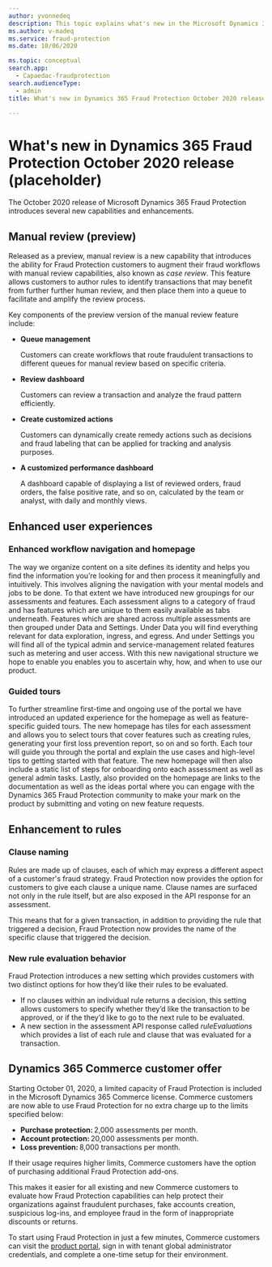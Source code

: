 ```yaml
---
author: yvonnedeq
description: This topic explains what's new in the Microsoft Dynamics 365 Fraud Protection October 2020 release.
ms.author: v-madeq
ms.service: fraud-protection
ms.date: 10/06/2020

ms.topic: conceptual
search.app: 
  - Capaedac-fraudprotection
search.audienceType:
  - admin
title: What's new in Dynamics 365 Fraud Protection October 2020 release

---
```


# What's new in Dynamics 365 Fraud Protection October 2020 release (placeholder)

The October 2020 release of Microsoft Dynamics 365 Fraud Protection introduces several new capabilities and enhancements. 

## Manual review (preview) 

Released as a preview, manual review is a new capability that introduces the ability for Fraud Protection customers to augment their fraud workflows with manual review capabilities, also known as *case review*. This feature allows customers to  author rules to identify  transactions that may benefit from further further human review, and then place them into a queue to facilitate and amplify the review process.

Key components of the preview version of the manual review feature include:

- **Queue management** 

  Customers can create workflows that route fraudulent transactions to different queues for manual review based on specific criteria. 
  
- **Review dashboard** 

  Customers can review a transaction and analyze the fraud pattern efficiently.
  
- **Create customized actions** 

  Customers can dynamically create remedy actions such as decisions and fraud labeling that can be applied for tracking and analysis purposes.
  
- **A customized performance dashboard** 

  A dashboard capable of displaying a list of reviewed orders, fraud orders, the false positive rate, and so on, calculated by the team or analyst, with daily and monthly views.

## Enhanced user experiences

### Enhanced workflow navigation and homepage

The way we organize content on a site defines its identity and helps you find the information you’re looking for and then process it meaningfully and intuitively. This involves aligning the navigation with your mental models and jobs to be done. To that extent we have introduced new groupings for our assessments and features. Each assessment aligns to a category of fraud and has features which are unique to them easily available as tabs underneath. Features which are shared across multiple assessments are then grouped under Data and Settings. Under Data you will find everything relevant for data exploration, ingress, and egress. And under Settings you will find all of the typical admin and service-management related features such as metering and user access. With this new navigational structure we hope to enable you enables you to ascertain why, how, and when to use our product.

### Guided tours

To further streamline first-time and ongoing use of the portal we have introduced an updated experience for the homepage as well as feature-specific guided tours. The new homepage has tiles for each assessment and allows you to select tours that cover features such as creating rules, generating your first loss prevention report, so on and so forth. Each tour will guide you through the portal and explain the use cases and high-level tips to getting started with that feature. The new homepage will then also include a static list of steps for onboarding onto each assessment as well as general admin tasks. Lastly, also provided on the homepage are links to the documentation as well as the ideas portal where you can engage with the Dynamics 365 Fraud Protection community to make your mark on the product by submitting and voting on new feature requests.

## Enhancement to rules 

### Clause naming

Rules are made up of clauses, each of which may express a different aspect of a customer's fraud strategy. Fraud Protection now provides the option for customers to give each clause a unique name. Clause names are surfaced not only in the rule itself, but are also exposed in the API response for an assessment. 

This means that for a given transaction, in addition to providing the rule that triggered a decision, Fraud Protection now provides the name of the specific clause that triggered the decision.  

### New rule evaluation behavior

Fraud Protection introduces a new setting which provides customers with two distinct options for how they’d like their rules to be evaluated. 

- If no clauses within an individual rule returns a decision, this setting allows customers to specify whether they’d like the transaction to be approved, or if the they’d like to go to the next rule to be evaluated. 
- A new section in the assessment API response called *ruleEvaluations* which provides a list of each rule and clause that was evaluated for a transaction. 

## Dynamics 365 Commerce customer offer

Starting October 01, 2020, a limited capacity of Fraud Protection is included in the Microsoft Dynamics 365 Commerce license. Commerce customers are now able to use Fraud Protection for no extra charge up to the limits specified below:

- **Purchase protection:** 2,000 assessments per month.
- **Account protection:** 20,000 assessments per month. 
- **Loss prevention:** 8,000 transactions per month. 

If their usage requires higher limits, Commerce customers have the option of purchasing additional Fraud Protection add-ons. 

This makes it easier for all existing and new Commerce customers to evaluate how Fraud Protection capabilities can help protect their organizations against fraudulent purchases, fake accounts creation, suspicious log-ins, and employee fraud in the form of inappropriate discounts or returns. 

To start using Fraud Protection in just a few minutes, Commerce customers can visit the [product portal](https://dfp.microsoft.com/), sign in with tenant global administrator credentials, and complete a one-time setup for their environment.

